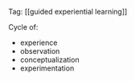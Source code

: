 Tag: [[guided experiential learning]]

Cycle of:

 - experience
 - observation
 - conceptualization
 - experimentation
